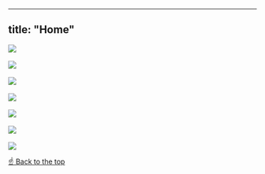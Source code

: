 
---
title: "Home"
---

<img src="/img/7.jpg" style="max-width: 100%" lazy/>
<br/><br/>
<img src="/img/6.jpg" style="max-width: 100%" lazy/>
<br/><br/>
<img src="/img/5.jpg" style="max-width: 100%" lazy/>
<br/><br/>
<img src="/img/1.jpg" style="max-width: 100%" lazy/>
<br/><br/>
<img src="/img/2.jpg" style="max-width: 100%" lazy/>
<br/><br/>
<img src="/img/3.jpg" style="max-width: 100%" lazy/>
<br/><br/>
<img src="/img/4.jpg" style="max-width: 100%" lazy/>


<a href="#top">☝️ Back to the top</a>